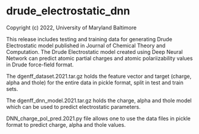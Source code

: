 # drude_electrostatic_dnn

Copyright (c) 2022, University of Maryland Baltimore

This release includes testing and training data for generating Drude Electrostatic model published in Journal of Chemical Theory and Computation.
The Drude Electrostatic model created using Deep Neural Network can predict atomic partial charges and atomic polariizability values in Drude force-field format.

The dgenff_dataset.2021.tar.gz holds the feature vector and target (charge, alpha and thole) for the entire data in pickle format, split in test and train sets.

The dgenff_dnn_model.2021.tar.gz holds the charge, alpha and thole model which can be used to predict electrostatic parameters.

DNN_charge_pol_pred.2021.py file allows one to use the data files in pickle format to predict charge, alpha and thole values. 
